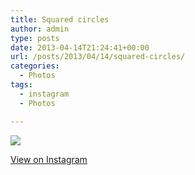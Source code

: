 ```yaml
---
title: Squared circles
author: admin
type: posts
date: 2013-04-14T21:24:41+00:00
url: /posts/2013/04/14/squared-circles/
categories:
  - Photos
tags:
  - instagram
  - Photos

---
```

![][1]

<p class="view-instagram">
  <a href="http://instagram.com/p/YGaHgRKlhA/">View on Instagram</a>
</p>

 [1]: https://lobban.org/wordpress//HLIC/72445e352ca8e8e1830e95018887a235.jpg